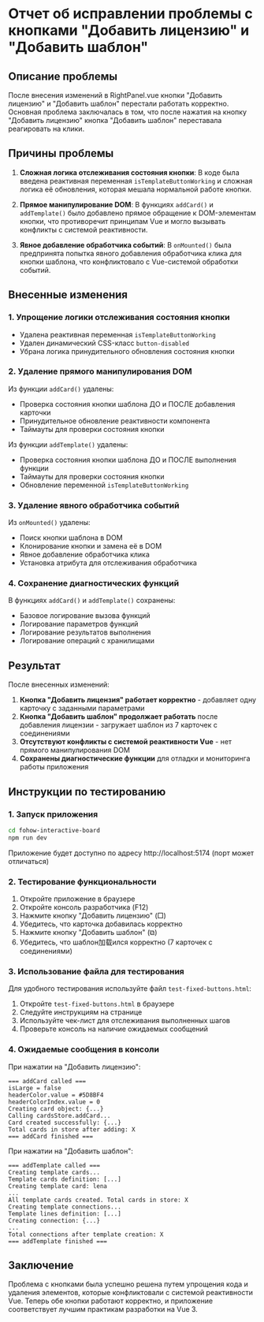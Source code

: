 # Отчет об исправлении проблемы с кнопками "Добавить лицензию" и "Добавить шаблон"

## Описание проблемы

После внесения изменений в RightPanel.vue кнопки "Добавить лицензию" и "Добавить шаблон" перестали работать корректно. Основная проблема заключалась в том, что после нажатия на кнопку "Добавить лицензию" кнопка "Добавить шаблон" переставала реагировать на клики.

## Причины проблемы

1. **Сложная логика отслеживания состояния кнопки**: В коде была введена реактивная переменная `isTemplateButtonWorking` и сложная логика её обновления, которая мешала нормальной работе кнопки.

2. **Прямое манипулирование DOM**: В функциях `addCard()` и `addTemplate()` было добавлено прямое обращение к DOM-элементам кнопки, что противоречит принципам Vue и могло вызывать конфликты с системой реактивности.

3. **Явное добавление обработчика событий**: В `onMounted()` была предпринята попытка явного добавления обработчика клика для кнопки шаблона, что конфликтовало с Vue-системой обработки событий.

## Внесенные изменения

### 1. Упрощение логики отслеживания состояния кнопки

- Удалена реактивная переменная `isTemplateButtonWorking`
- Удален динамический CSS-класс `button-disabled`
- Убрана логика принудительного обновления состояния кнопки

### 2. Удаление прямого манипулирования DOM

Из функции `addCard()` удалены:
- Проверка состояния кнопки шаблона ДО и ПОСЛЕ добавления карточки
- Принудительное обновление реактивности компонента
- Таймауты для проверки состояния кнопки

Из функции `addTemplate()` удалены:
- Проверка состояния кнопки шаблона ДО и ПОСЛЕ выполнения функции
- Таймауты для проверки состояния кнопки
- Обновление переменной `isTemplateButtonWorking`

### 3. Удаление явного обработчика событий

Из `onMounted()` удалены:
- Поиск кнопки шаблона в DOM
- Клонирование кнопки и замена её в DOM
- Явное добавление обработчика клика
- Установка атрибута для отслеживания обработчика

### 4. Сохранение диагностических функций

В функциях `addCard()` и `addTemplate()` сохранены:
- Базовое логирование вызова функций
- Логирование параметров функций
- Логирование результатов выполнения
- Логирование операций с хранилищами

## Результат

После внесенных изменений:

1. **Кнопка "Добавить лицензия" работает корректно** - добавляет одну карточку с заданными параметрами
2. **Кнопка "Добавить шаблон" продолжает работать** после добавления лицензии - загружает шаблон из 7 карточек с соединениями
3. **Отсутствуют конфликты с системой реактивности Vue** - нет прямого манипулирования DOM
4. **Сохранены диагностические функции** для отладки и мониторинга работы приложения

## Инструкции по тестированию

### 1. Запуск приложения

```bash
cd fohow-interactive-board
npm run dev
```

Приложение будет доступно по адресу http://localhost:5174 (порт может отличаться)

### 2. Тестирование функциональности

1. Откройте приложение в браузере
2. Откройте консоль разработчика (F12)
3. Нажмите кнопку "Добавить лицензию" (□)
4. Убедитесь, что карточка добавилась корректно
5. Нажмите кнопку "Добавить шаблон" (⧉)
6. Убедитесь, что шаблон加载ился корректно (7 карточек с соединениями)

### 3. Использование файла для тестирования

Для удобного тестирования используйте файл `test-fixed-buttons.html`:

1. Откройте `test-fixed-buttons.html` в браузере
2. Следуйте инструкциям на странице
3. Используйте чек-лист для отслеживания выполненных шагов
4. Проверьте консоль на наличие ожидаемых сообщений

### 4. Ожидаемые сообщения в консоли

При нажатии на "Добавить лицензию":
```
=== addCard called ===
isLarge = false
headerColor.value = #5D8BF4
headerColorIndex.value = 0
Creating card object: {...}
Calling cardsStore.addCard...
Card created successfully: {...}
Total cards in store after adding: X
=== addCard finished ===
```

При нажатии на "Добавить шаблон":
```
=== addTemplate called ===
Creating template cards...
Template cards definition: [...]
Creating template card: lena
...
All template cards created. Total cards in store: X
Creating template connections...
Template lines definition: [...]
Creating connection: {...}
...
Total connections after template creation: X
=== addTemplate finished ===
```

## Заключение

Проблема с кнопками была успешно решена путем упрощения кода и удаления элементов, которые конфликтовали с системой реактивности Vue. Теперь обе кнопки работают корректно, и приложение соответствует лучшим практикам разработки на Vue 3.